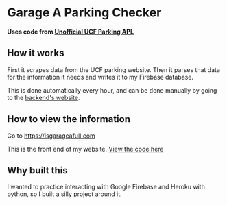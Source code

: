 # Garage A Parking Checker
**Uses code from [Unofficial UCF Parking API.](https://github.com/ctcuff/UCFParking-Web)**

## How it works

First it scrapes data from the UCF parking website. Then it parses that data for the information it needs and writes it to my Firebase database.

This is done automatically every hour, and can be done manually by going to the [backend's website](https://garage-a-checker.herokuapp.com/).

## How to view the information

Go to https://isgarageafull.com

This is the front end of my website. [View the code here](https://github.com/Goff-Davis/garage-a-checker-frontend/)

## Why built this

I wanted to practice interacting with Google Firebase and Heroku with python, so I built a silly project around it.

